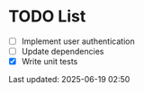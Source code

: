# TODO List

- [ ] Implement user authentication
- [ ] Update dependencies
- [x] Write unit tests

Last updated: 2025-06-19 02:50
